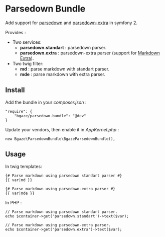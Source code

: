# Parsedown Bundle

Add support for [parsedown](https://github.com/erusev/parsedown) and [parsedown-extra](https://github.com/erusev/parsedown-extra) in symfony 2.

Provides :

* Two services: 
    * **parsedown.standart** : parsedown parser. 
    * **parsedown.extra** : parsedown-extra parser (support for [Markdown Extra](http://en.wikipedia.org/wiki/Markdown_Extra)).
* Two twig filter:
    * **md** : parse markdown with standart parser. 
    * **mde** : parse markdown with extra parser. 

## Install

Add the bundle in your *composer.json* :

    "require": {
        "bgaze/parsedown-bundle": "@dev"
    }

Update your vendors, then enable it in *AppKernel.php* :

    new Bgaze\ParsedownBundle\BgazeParsedownBundle(),

## Usage

In twig templates:

    {# Parse markdown using parsedown standart parser #}
    {{ var|md }}
    
    {# Parse markdown using parsedown-extra parser #}
    {{ var|mde }}
    
In PHP :

    // Parse markdown using parsedown standart parser.
    echo $container->get('parsedown.standart')->text($var);
    
    // Parse markdown using parsedown-extra parser.
    echo $container->get('parsedown.extra')->text($var);

